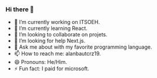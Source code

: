 ### Hi there 👋

- 🔭 I’m currently working on ITSOEH.
- 🌱 I’m currently learning React.
- 👯 I’m looking to collaborate on projets.
- 🤔 I’m looking for help Next.js.
- 💬 Ask me about with my favorite programming language.
- 📫 How to reach me: alanbautcrz19.
- 😄 Pronouns: He/Him.
- ⚡ Fun fact: I paid for microsoft.
